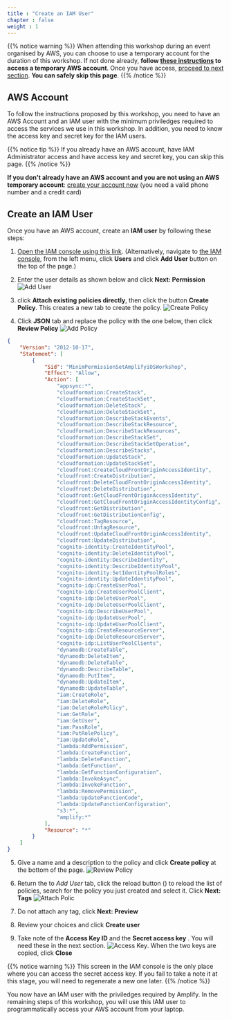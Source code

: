 ```yaml
---
title : "Create an IAM User"
chapter : false
weight : 1
---
```


{{% notice warning %}}
When attending this workshop during an event organised by AWS, you can choose to use a temporary account for the duration of this workshop.  If not done already, **follow [these instructions](05_event_engine.html) to access a temporary AWS account**.  Once you have access, [proceed to next section](/10_prerequisites/20_installs.html). **You can safely skip this page**.
{{% /notice %}}

## AWS Account 

To follow the instructions proposed by this workshop, you need to have an AWS Account and an IAM user with the minimum priviledges required to access the services we use in this workshop. In addition, you need to know the access key and secret key for the IAM users.  

{{% notice tip %}}
If you already have an AWS account, have IAM Administrator access and have access key and secret key, you can skip this page.
{{% /notice %}}

**If you don't already have an AWS account and you are not using an AWS temporary account**: [create
your account now](https://aws.amazon.com/getting-started/) (you need a valid phone number and a credit card)

## Create an IAM User 

Once you have an AWS account, create an **IAM user** by following these steps:

1. [Open the IAM console using this link](https://console.aws.amazon.com/iam/home?region=us-east-1#/users$new). (Alternatively, navigate to [the IAM console](https://console.aws.amazon.com/iam/home#/home), from the left menu, click **Users** and click **Add User** button on the top of the page.)

2. Enter the user details as shown below and click **Next: Permission**
![Add User](/images/10-10-add-user.png)

3. click **Attach existing policies directly**, then click the button **Create Policy**. This creates a new tab to create the policy.
![Create Policy](/images/10-10-create-policy.png)

4. Click **JSON** tab and replace the policy with the one below, then click **Review Policy**
![Add Policy](/images/10-10-add-policy.png)

```json
{
    "Version": "2012-10-17",
    "Statement": [
        {
            "Sid": "MinimPermissionSetAmplifyiOSWorkshop",
            "Effect": "Allow",
            "Action": [
                "appsync:*",
                "cloudformation:CreateStack",
                "cloudformation:CreateStackSet",
                "cloudformation:DeleteStack",
                "cloudformation:DeleteStackSet",
                "cloudformation:DescribeStackEvents",
                "cloudformation:DescribeStackResource",
                "cloudformation:DescribeStackResources",
                "cloudformation:DescribeStackSet",
                "cloudformation:DescribeStackSetOperation",
                "cloudformation:DescribeStacks",
                "cloudformation:UpdateStack",
                "cloudformation:UpdateStackSet",
                "cloudfront:CreateCloudFrontOriginAccessIdentity",
                "cloudfront:CreateDistribution",
                "cloudfront:DeleteCloudFrontOriginAccessIdentity",
                "cloudfront:DeleteDistribution",
                "cloudfront:GetCloudFrontOriginAccessIdentity",
                "cloudfront:GetCloudFrontOriginAccessIdentityConfig",
                "cloudfront:GetDistribution",
                "cloudfront:GetDistributionConfig",
                "cloudfront:TagResource",
                "cloudfront:UntagResource",
                "cloudfront:UpdateCloudFrontOriginAccessIdentity",
                "cloudfront:UpdateDistribution",
                "cognito-identity:CreateIdentityPool",
                "cognito-identity:DeleteIdentityPool",
                "cognito-identity:DescribeIdentity",
                "cognito-identity:DescribeIdentityPool",
                "cognito-identity:SetIdentityPoolRoles",
                "cognito-identity:UpdateIdentityPool",
                "cognito-idp:CreateUserPool",
                "cognito-idp:CreateUserPoolClient",
                "cognito-idp:DeleteUserPool",
                "cognito-idp:DeleteUserPoolClient",
                "cognito-idp:DescribeUserPool",
                "cognito-idp:UpdateUserPool",
                "cognito-idp:UpdateUserPoolClient",
                "cognito-idp:CreateResourceServer",
                "cognito-idp:DeleteResourceServer",
                "cognito-idp:ListUserPoolClients",
                "dynamodb:CreateTable",
                "dynamodb:DeleteItem",
                "dynamodb:DeleteTable",
                "dynamodb:DescribeTable",
                "dynamodb:PutItem",
                "dynamodb:UpdateItem",
                "dynamodb:UpdateTable",
                "iam:CreateRole",
                "iam:DeleteRole",
                "iam:DeleteRolePolicy",
                "iam:GetRole",
                "iam:GetUser",
                "iam:PassRole",
                "iam:PutRolePolicy",
                "iam:UpdateRole",
                "lambda:AddPermission",
                "lambda:CreateFunction",
                "lambda:DeleteFunction",
                "lambda:GetFunction",
                "lambda:GetFunctionConfiguration",
                "lambda:InvokeAsync",
                "lambda:InvokeFunction",
                "lambda:RemovePermission",
                "lambda:UpdateFunctionCode",
                "lambda:UpdateFunctionConfiguration",
                "s3:*",
                "amplify:*"
            ],
            "Resource": "*"
        }
    ]
}
```

5. Give a name and a description to the policy and click **Create policy** at the bottom of the page.
![Review Policy](/images/10-10-review-policy.png)

6. Return the to *Add User* tab, click the reload button (<i class="fas fa-sync-alt"></i>) to reload the list of policies, search for the policy you just created and select it. Click **Next: Tags**
![Attach Polic](/images/10-10-attach-policy.png)

7. Do not attach any tag, click **Next: Preview**

8. Review your choices and click **Create user** 

9. Take note of the **Access Key ID** and the **Secret access key** . You will need these in the next section.
![Access Key](/images/10-10-access-key.png).  When the two keys are copied, click **Close**

{{% notice warning %}}
This screen in the IAM console is the only place where you can access the secret access key.  If you fail to take a note it at this stage, you will need to regenerate a new one later.
{{% /notice %}}

You now have an IAM user with the priviledges required by Amplify.  In the remaining steps of this workshop, you will use this IAM user to programmatically access your AWS account from your laptop.
